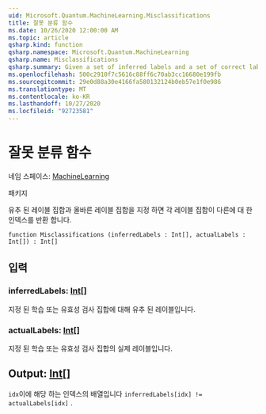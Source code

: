 ```yaml
---
uid: Microsoft.Quantum.MachineLearning.Misclassifications
title: 잘못 분류 함수
ms.date: 10/26/2020 12:00:00 AM
ms.topic: article
qsharp.kind: function
qsharp.namespace: Microsoft.Quantum.MachineLearning
qsharp.name: Misclassifications
qsharp.summary: Given a set of inferred labels and a set of correct labels, returns indices for where each set of labels differs.
ms.openlocfilehash: 500c2910f7c5616c88ff6c70ab3cc16680e199fb
ms.sourcegitcommit: 29e0d88a30e4166fa580132124b0eb57e1f0e986
ms.translationtype: MT
ms.contentlocale: ko-KR
ms.lasthandoff: 10/27/2020
ms.locfileid: "92723581"
---
```

# <a name="misclassifications-function"></a>잘못 분류 함수

네임 스페이스: [MachineLearning](xref:Microsoft.Quantum.MachineLearning)

패키지 [](https://nuget.org/packages/)


유추 된 레이블 집합과 올바른 레이블 집합을 지정 하면 각 레이블 집합이 다른에 대 한 인덱스를 반환 합니다.

```qsharp
function Misclassifications (inferredLabels : Int[], actualLabels : Int[]) : Int[]
```


## <a name="input"></a>입력

### <a name="inferredlabels--int"></a>inferredLabels: [Int](xref:microsoft.quantum.lang-ref.int)[]

지정 된 학습 또는 유효성 검사 집합에 대해 유추 된 레이블입니다.


### <a name="actuallabels--int"></a>actualLabels: [Int](xref:microsoft.quantum.lang-ref.int)[]

지정 된 학습 또는 유효성 검사 집합의 실제 레이블입니다.



## <a name="output--int"></a>Output: [Int](xref:microsoft.quantum.lang-ref.int)[]

`idx`이에 해당 하는 인덱스의 배열입니다 `inferredLabels[idx] != actualLabels[idx]` .